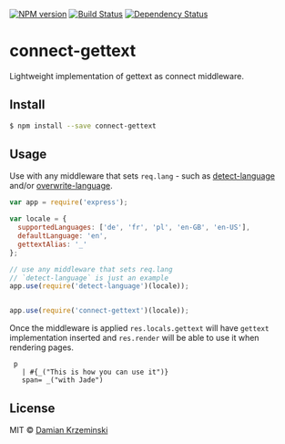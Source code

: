 [![NPM version][npm-image]][npm-url]
[![Build Status][build-image]][build-url]
[![Dependency Status][deps-image]][deps-url]

# connect-gettext

Lightweight implementation of gettext as connect middleware.

## Install

```sh
$ npm install --save connect-gettext
```

## Usage

Use with any middleware that sets `req.lang` - such as [detect-language] and/or [overwrite-language].

```js
var app = require('express');

var locale = {
  supportedLanguages: ['de', 'fr', 'pl', 'en-GB', 'en-US'],
  defaultLanguage: 'en',
  gettextAlias: '_'
};

// use any middleware that sets req.lang
// `detect-language` is just an example
app.use(require('detect-language')(locale));


app.use(require('connect-gettext')(locale));

```

Once the middleware is applied `res.locals.gettext` will have `gettext` implementation inserted
and `res.render` will be able to use it when rendering pages.

```jade
 p
   | #{_("This is how you can use it")}
   span= _("with Jade")
```

## License

MIT © [Damian Krzeminski](https://pirxpilot.me)

[detect-language]: https://npmjs.org/package/detect-language
[overwrite-language]: https://npmjs.org/package/overwrite-language

[npm-image]: https://img.shields.io/npm/v/connect-gettext
[npm-url]: https://npmjs.org/package/connect-gettext

[build-url]: https://github.com/pirxpilot/connect-gettext/actions/workflows/check.yaml
[build-image]: https://img.shields.io/github/workflow/status/pirxpilot/connect-gettext/check

[deps-image]: https://img.shields.io/librariesio/release/npm/connect-gettext
[deps-url]: https://libraries.io/npm/connect-gettext

